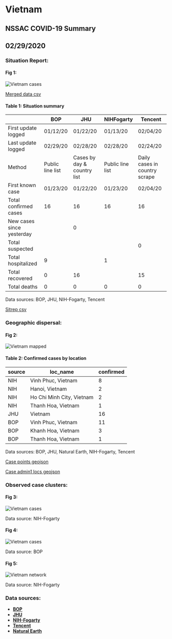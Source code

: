 # Vietnam
## NSSAC COVID-19 Summary
## 02/29/2020



### Situation Report:
#### Fig 1:
![Vietnam cases](../merged_histories/Vietnam_merged_histories.png)

[Merged data csv](https://github.com/SchlittDataSci/SchlittDataSci.github.io/blob/master/data/tables/Vietnam_merged_daily.csv)

#### Table 1: Situation summary


|                           | BOP              | JHU                         | NIHFogarty       | Tencent                       |
|---------------------------|------------------|-----------------------------|------------------|-------------------------------|
| First update logged       | 01/12/20         | 01/22/20                    | 01/13/20         | 02/04/20                      |
| Last update logged        | 02/29/20         | 02/28/20                    | 02/28/20         | 02/24/20                      |
| Method                    | Public line list | Cases by day & country list | Public line list | Daily cases in country scrape |
| First known case          | 01/23/20         | 01/22/20                    | 01/23/20         | 02/04/20                      |
| Total confirmed cases     | 16               | 16                          | 16               | 16                            |
| New cases since yesterday |                  | 0                           |                  |                               |
| Total suspected           |                  |                             |                  | 0                             |
| Total hospitalized        | 9                |                             | 1                |                               |
| Total recovered           | 0                | 16                          |                  | 15                            |
| Total deaths              | 0                | 0                           | 0                | 0                             |

Data sources: BOP, JHU, NIH-Fogarty, Tencent


[Sitrep csv](https://github.com/SchlittDataSci/SchlittDataSci.github.io/blob/master/data/tables/Vietnam_sitrep.csv)

### Geographic dispersal:
#### Fig 2:
![Vietnam mapped](../case_locs/Vietnam_case_locs.png)

#### Table 2: Confirmed cases by location


| source   | loc_name                  |   confirmed |
|----------|---------------------------|-------------|
| NIH      | Vinh Phuc, Vietnam        |           8 |
| NIH      | Hanoi, Vietnam            |           2 |
| NIH      | Ho Chi Minh City, Vietnam |           2 |
| NIH      | Thanh Hoa, Vietnam        |           1 |
| JHU      | Vietnam                   |          16 |
| BOP      | Vinh Phuc, Vietnam        |          11 |
| BOP      | Khanh Hoa, Vietnam        |           3 |
| BOP      | Thanh Hoa, Vietnam        |           1 |

Data sources: BOP, JHU, Natural Earth, NIH-Fogarty, Tencent


[Case points geojson](https://github.com/SchlittDataSci/SchlittDataSci.github.io/blob/master/data/shapes/Vietnam_case_locs.geojson)

[Case admin1 locs geojson](https://github.com/SchlittDataSci/SchlittDataSci.github.io/blob/master/data/shapes/Vietnam_admin1_locs.geojson)

### Observed case clusters:
#### Fig 3:
![Vietnam cases](../cluster_analysis/Vietnam_imported_cases_NIHFogarty.png)



Data source: NIH-Fogarty


#### Fig 4:
![Vietnam cases](../cluster_analysis/Vietnam_imported_cases_BOP.png)



Data source: BOP


#### Fig 5:
![Vietnam network](../autochthonous_networks/Vietnam_network.png)



Data source: NIH-Fogarty


### Data sources:
* **[BOP](https://github.com/beoutbreakprepared/nCoV2019)**
* **[JHU](https://github.com/CSSEGISandData/COVID-19)** 
* **[NIH-Fogarty](https://docs.google.com/spreadsheets/d/1jS24DjSPVWa4iuxuD4OAXrE3QeI8c9BC1hSlqr-NMiU/edit#gid=1187587451)** 
* **[Tencent](https://news.qq.com/zt2020/page/feiyan.htm)**
* **[Natural Earth](https://www.naturalearthdata.com/forums/forum/natural-earth-map-data/cultural-vectors/admin-1-states-provinces-and-their-boundaries/)**

<!-- Global site tag (gtag.js) - Google Analytics -->
<script async src="https://www.googletagmanager.com/gtag/js?id=UA-158816269-1"></script>
<script>
  window.dataLayer = window.dataLayer || [];
  function gtag(){dataLayer.push(arguments);}
  gtag('js', new Date());

  gtag('config', 'UA-158816269-1');
</script>